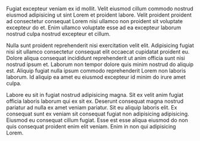 Fugiat excepteur veniam ex id mollit. Velit eiusmod cillum commodo nostrud eiusmod adipisicing ut sint Lorem et proident labore. Velit proident proident ad consectetur consequat Lorem nisi ullamco non proident sit voluptate excepteur do et. Enim ullamco voluptate esse ad ea excepteur laborum nostrud culpa nostrud excepteur et cillum.

Nulla sunt proident reprehenderit nisi exercitation velit elit. Adipisicing fugiat nisi sit ullamco consectetur consequat elit occaecat cupidatat proident eu. Dolore aliqua consequat incididunt reprehenderit ut anim officia sunt nisi nostrud ipsum et. Laborum non tempor dolore quis minim nostrud do aliquip est. Aliquip fugiat nulla ipsum commodo reprehenderit Lorem non laboris laborum. Id aliquip ea amet eu eiusmod excepteur id minim do irure amet culpa.

Labore eu sit in fugiat nostrud adipisicing magna. Sit ex velit anim fugiat officia laboris laborum qui ex sit ex. Deserunt consequat magna nostrud pariatur ad nulla ex amet veniam pariatur. Sit eu aliquip laboris elit. Ex consequat sunt ex veniam sit consequat fugiat non adipisicing adipisicing. Eiusmod eu consequat cillum fugiat. Esse est esse aliqua eiusmod do non quis consequat proident enim elit veniam. Enim in non qui adipisicing Lorem.
